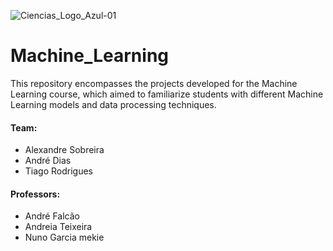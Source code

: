 ![Ciencias_Logo_Azul-01](https://user-images.githubusercontent.com/106987072/228209396-a8737601-f28f-486e-8566-918709663369.png)


# Machine_Learning
This repository encompasses the projects developed for the Machine Learning course, which aimed to familiarize students with different Machine Learning models and data processing techniques.


#### Team:
- Alexandre Sobreira
- André Dias
- Tiago Rodrigues

#### Professors: 
- André Falcão
- Andreia Teixeira
- Nuno Garcia
mekie
